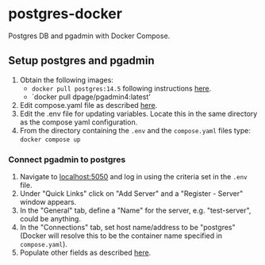 # postgres-docker
Postgres DB and pgadmin with Docker Compose.

## Setup postgres and pgadmin
1. Obtain the following images:
    - `docker pull postgres:14.5` following instructions [here](https://www.docker.com/blog/how-to-use-the-postgres-docker-official-image/).
    - `docker pull dpage/pgadmin4:latest'
2. Edit compose.yaml file as described [here](https://github.com/docker/awesome-compose/tree/master/postgresql-pgadmin).
4. Edit the .env file for updating variables. Locate this in the same directory as the compose yaml configuration.
5. From the directory containing the `.env` and the `compose.yaml` files type: `docker compose up`

### Connect pgadmin to postgres
1. Navigate to [localhost:5050](http://localhost:5050) and log in using the criteria set in the `.env` file.
2. Under "Quick Links" click on "Add Server" and a "Register - Server" window appears.
3. In the "General" tab, define a "Name" for the server, e.g. "test-server", could be anything.
4. In the "Connections" tab, set host name/address to be "postgres" (Docker will resolve this to be the container name specified in `compose.yaml`).
5. Populate other fields as described [here](https://github.com/docker/awesome-compose/tree/master/postgresql-pgadmin#add-postgres-database-to-pgadmin).
